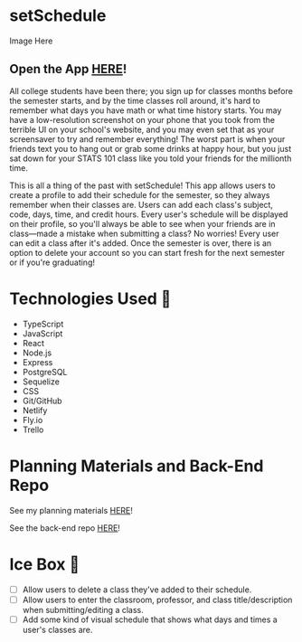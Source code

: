 # setSchedule

Image Here

## Open the App [HERE](https://set-schedule.netlify.app/profiles)!

All college students have been there; you sign up for classes months before the semester starts, and by the time classes roll around, it's hard to remember what days you have math or what time history starts. You may have a low-resolution screenshot on your phone that you took from the terrible UI on your school's website, and you may even set that as your screensaver to try and remember everything! The worst part is when your friends text you to hang out or grab some drinks at happy hour, but you just sat down for your STATS 101 class like you told your friends for the millionth time.

This is all a thing of the past with setSchedule! This app allows users to create a profile to add their schedule for the semester, so they always remember when their classes are. Users can add each class's subject, code, days, time, and credit hours. Every user's schedule will be displayed on their profile, so you'll always be able to see when your friends are in class—made a mistake when submitting a class? No worries! Every user can edit a class after it's added. Once the semester is over, there is an option to delete your account so you can start fresh for the next semester or if you're graduating! 

# Technologies Used 💾
- TypeScript
- JavaScript
- React
- Node.js
- Express
- PostgreSQL
- Sequelize
- CSS
- Git/GitHub
- Netlify
- Fly.io
- Trello

# Planning Materials and Back-End Repo
See my planning materials [HERE](https://trello.com/b/ARx9gAwr/unit-4-project)!

See the back-end repo [HERE](https://github.com/dneece522/set-schedule-back-end)!

# Ice Box 🧊
- [ ] Allow users to delete a class they've added to their schedule.
- [ ] Allow users to enter the classroom, professor, and class title/description when submitting/editing a class.
- [ ] Add some kind of visual schedule that shows what days and times a user's classes are.